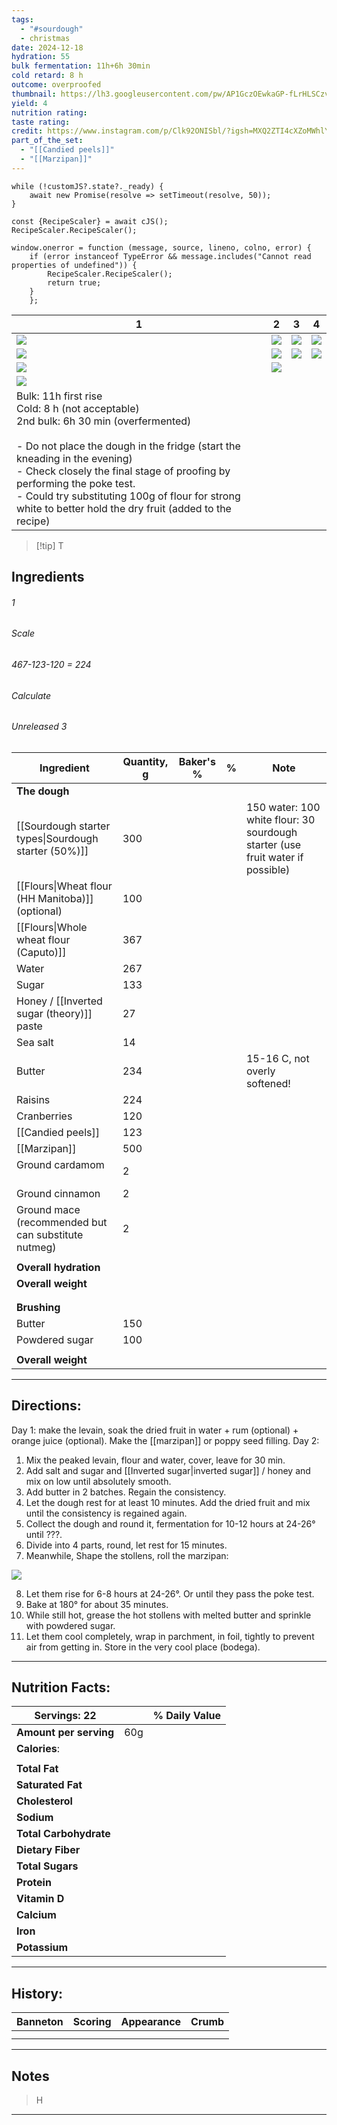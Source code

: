 ```yaml
---
tags:
  - "#sourdough"
  - christmas
date: 2024-12-18
hydration: 55
bulk fermentation: 11h+6h 30min
cold retard: 8 h
outcome: overproofed
thumbnail: https://lh3.googleusercontent.com/pw/AP1GczOEwkaGP-fLrHLSCzvNolhsnDOV6OTn0s2f6shLT80uIHMmMgp8N-khYUhtDKZ2XtePvOdbneajeHOp_5_i7eaQk3PGX8mmjR-XC2Iw2l-lE7IxXx2PJaaczPbLkS9Q-PPLWYikTi9qbs9fi6WUelaP=w1145-h858-s-no-gm?authuser=0
yield: 4
nutrition rating: 
taste rating: 
credit: https://www.instagram.com/p/Clk92ONISbl/?igsh=MXQ2ZTI4cXZoMWhlYQ%3D%3D&img_index=3
part_of_the_set:
  - "[[Candied peels]]"
  - "[[Marzipan]]"
---
```

```dataviewjs
while (!customJS?.state?._ready) { 
	await new Promise(resolve => setTimeout(resolve, 50)); 
} 

const {RecipeScaler} = await cJS();
RecipeScaler.RecipeScaler();

window.onerror = function (message, source, lineno, colno, error) {
	if (error instanceof TypeError && message.includes("Cannot read properties of undefined")) {
		RecipeScaler.RecipeScaler();
		return true;
	}
    };
```

| 1                                                                                                                                                                                                                                                                                                                                                                     | 2                                                                                                                                                                                                                                    | 3                                                                                                                                                                                                                                    | 4                                                                                                                                                                                                                                    |
| --------------------------------------------------------------------------------------------------------------------------------------------------------------------------------------------------------------------------------------------------------------------------------------------------------------------------------------------------------------------- | ------------------------------------------------------------------------------------------------------------------------------------------------------------------------------------------------------------------------------------ | ------------------------------------------------------------------------------------------------------------------------------------------------------------------------------------------------------------------------------------ | ------------------------------------------------------------------------------------------------------------------------------------------------------------------------------------------------------------------------------------ |
| ![](https://lh3.googleusercontent.com/pw/AP1GczM4JsI1ub6HOZFsc0UeR1h3D3h0aL18PDvEvQbCzBIYLCT-xwmdUAS1EQmL_AVeV5XfbVDViEduSbUo_Xr9yTXIdC4eEPg22ks1izV4AcTMclwh76x64RE6X2VOaBi901VKh7Rgw8Px2o1tuVxjU9Cw=w643-h858-s-no-gm?authuser=0)                                                                                                                                   | ![](https://lh3.googleusercontent.com/pw/AP1GczOXuQXUXPYtvxeUdO25O-hbfqf_3yEOnmExGaM8x_ap30rNFZK5XYtkwwHVbNFzuEUb7-ss02oG1Kqs8swBL6avCEYQegC918vuWzXRGiHuAEo5zCFb_30poRI7cFM-H-ZifbdhmiaL_GaW_t5gUQ_C=w1213-h858-s-no-gm?authuser=0) | ![](https://lh3.googleusercontent.com/pw/AP1GczM1Rc0D2cMwBOrMVwxfEmY81sDrMV6rWvXUWn8nzUdSKWDXWzawSfba1k-3Lr081Xw7Yvod4Qp4CeDPjjdQ6yUH8amxdxcClvEtBhoOympj73gcN2BgMzHQze4PAPIh2I3SFmXm9QiA1ZZLYeF_iQV1=w643-h858-s-no-gm?authuser=0)  | ![](https://lh3.googleusercontent.com/pw/AP1GczOPrcC4UPdVwjU81EJTDeDYuJ4zaeM1FMTACm3Fb3AgvYtC593iCdZVs0A6OjP5WCB11FxASqid1FaFOpR2cl-wLTpLo3HhcfSXye93pHg7Ro8bhe5XZECcj-dSF9zstlcyQDlfkdSvFlkQDpmi7nfC=w1119-h720-s-no-gm?authuser=0) |
| ![](https://lh3.googleusercontent.com/pw/AP1GczMAodU8rBrQxVxXRFDzxmFueTLkZ-Na_qUcHOFs2WMqfyo-oxE67JLC0syTESByCm9_gP5NMSGQM1PcNt3VYSZsvabpcybFW6uMk8wOhoXtTiZZ9uvOwn3WEmHEkrfPs7q7-afI9QBPCtliEEaDu-bH=w1145-h858-s-no-gm?authuser=0)                                                                                                                                  | ![](https://lh3.googleusercontent.com/pw/AP1GczNW9vumryhV3TuPUToXpK4Jm_Th1lA0nNP_1hjpNehIVGrj57-cpozeWBsCNJUQGZ9jm-aU4rltdhBI74dzESiO9A8fONqyCndzeLmlaBnsYiQbtKXlwYBPbQ7MV5cJBTAvngVLCljkLVpFHyi5CfNT=w643-h858-s-no-gm?authuser=0)  | ![](https://lh3.googleusercontent.com/pw/AP1GczOFloBs9PeRhz4SFPfME4P9ld8sva5NWz6RcdvlDoJLP8eyjUdsNZHtQVboxRI__yf6kBbUaxAb1IisyJvb17_P6mOV05qWG_lpC6MPrYIBJ744oz1rIP5dhzYUmwtg4CtVTCk3y3HXISWTlwEpkSzS=w1280-h784-s-no-gm?authuser=0) | ![](https://lh3.googleusercontent.com/pw/AP1GczOEwkaGP-fLrHLSCzvNolhsnDOV6OTn0s2f6shLT80uIHMmMgp8N-khYUhtDKZ2XtePvOdbneajeHOp_5_i7eaQk3PGX8mmjR-XC2Iw2l-lE7IxXx2PJaaczPbLkS9Q-PPLWYikTi9qbs9fi6WUelaP=w1145-h858-s-no-gm?authuser=0) |
| ![](https://lh3.googleusercontent.com/pw/AP1GczMlHDGmHKc2fuQSo00b5zGJ3kmqg5qKcjOZqTtbjIZr6L5ZDjkKSEimtKyH9RdC4MDGE3jbaHzmsZFBHdgI6ghwq6ZgEkhmM46gtNF6F-2XlGBGdL3hH14y_TzLWdX5JhE5VA171Zikowv6LMhWs5la=w1145-h858-s-no-gm?authuser=0)                                                                                                                                  | ![](https://lh3.googleusercontent.com/pw/AP1GczMdpam-wY8vlCQSDGOCpXoeMaw-gJQASfBDSGlYo9sCNjMXRrJ-2UTkgCJokVLwXXWa5t9IwFrY1Z8fgmWqaGAgoXRjc9nKnP45GWNBLUUiX6zQZVbYCkk8obOHu81Dps4oHYCshyKflbPuMQ5dGjd4=w1280-h720-s-no-gm?authuser=0) |                                                                                                                                                                                                                                      |                                                                                                                                                                                                                                      |
| ![](https://lh3.googleusercontent.com/pw/AP1GczOkpiyRoXD55vWp9vP8pLMY7620NmOLe1SQflxR4qhJZeLD5nux-7pxTqQwHNYrRpgthL7Lq4U4bWTmzFG1ugNFDpR3jE_BlMmsSji9FkdiSpu7T3WwgZ3tWbns-xW7erPz2z3xk0uaY4-csEw-JJLj=w1145-h858-s-no-gm?authuser=0)                                                                                                                                  |                                                                                                                                                                                                                                      |                                                                                                                                                                                                                                      |                                                                                                                                                                                                                                      |
| Bulk: 11h first rise<br>Cold: 8 h (not acceptable)<br>2nd bulk: 6h 30 min (overfermented)<br><br>- Do not place the dough in the fridge (start the kneading in the evening)<br>- Check closely the final stage of proofing by performing the poke test.<br>- Could try substituting 100g of flour for strong white to better hold the dry fruit (added to the recipe) |                                                                                                                                                                                                                                      |                                                                                                                                                                                                                                      |                                                                                                                                                                                                                                      |

> [!tip] T
## Ingredients

###### 1
###### Scale
###### 467-123-120 = 224
###### Calculate
###### Unreleased 3

| Ingredient                                           | Quantity, g | Baker's % | %   | Note                                                                           |
| ---------------------------------------------------- | ----------- | --------- | --- | ------------------------------------------------------------------------------ |
| **The dough**                                        |             |           |     |                                                                                |
| [[Sourdough starter types\|Sourdough starter (50%)]] | 300         |           |     | 150 water: 100 white flour: 30 sourdough starter (use fruit water if possible) |
| [[Flours\|Wheat flour (HH Manitoba)]] (optional)     | 100         |           |     |                                                                                |
| [[Flours\|Whole wheat flour (Caputo)]]               | 367         |           |     |                                                                                |
| Water                                                | 267         |           |     |                                                                                |
| Sugar                                                | 133         |           |     |                                                                                |
| Honey / [[Inverted sugar (theory)]] paste            | 27          |           |     |                                                                                |
| Sea salt                                             | 14          |           |     |                                                                                |
| Butter                                               | 234         |           |     | 15-16 C, not overly softened!                                                  |
| Raisins                                              | 224         |           |     |                                                                                |
| Cranberries                                          | 120         |           |     |                                                                                |
| [[Candied peels]]                                    | 123         |           |     |                                                                                |
| [[Marzipan]]                                         | 500         |           |     |                                                                                |
| Ground cardamom<br><br>                              | 2           |           |     |                                                                                |
| Ground cinnamon                                      | 2           |           |     |                                                                                |
| Ground mace (recommended but can substitute nutmeg)  | 2           |           |     |                                                                                |
|                                                      |             |           |     |                                                                                |
| **Overall hydration**                                |             |           |     |                                                                                |
| **Overall weight**                                   |             |           |     |                                                                                |
|                                                      |             |           |     |                                                                                |
|                                                      |             |           |     |                                                                                |
| **Brushing**                                         |             |           |     |                                                                                |
| Butter                                               | 150         |           |     |                                                                                |
| Powdered sugar                                       | 100         |           |     |                                                                                |
|                                                      |             |           |     |                                                                                |
| **Overall weight**                                   |             |           |     |                                                                                |






---
## Directions:

Day 1: make the levain, soak the dried fruit in water + rum (optional) + orange juice (optional). Make the [[marzipan]] or poppy seed filling.
Day 2:

1. Mix the peaked levain, flour and water, cover, leave for 30 min.  
2. Add salt and sugar and [[Inverted sugar|inverted sugar]] / honey and mix on low until absolutely smooth.
3. Add butter in 2 batches. Regain the consistency.
4. Let the dough rest for at least 10 minutes. Add the dried fruit and mix until the consistency is regained again.
5. Collect the dough and round it, fermentation for 10-12 hours at 24-26° until ???. 
6. Divide into 4 parts, round, let rest for 15 minutes. 
7. Meanwhile, Shape the stollens, roll the marzipan:

![](https://lh3.googleusercontent.com/pw/AP1GczOTt9AhBBEA7hVqm_1hWoS6bcJa54SX9PUJ8qUD_v_vKgNMGiq-b2Cy2mrb9oq8efnuiYXn1Ld-4g48VPSSIpnDMFpL8Dpny8J43HAGa7eeMbpG1iK8vyx5KAQxUc3Cd4hwHpvCoAdvBNs32nHsCUf_=w1921-h589-s-no-gm?authuser=0)

8. Let them rise for 6-8 hours at 24-26​​°. Or until they pass the poke test.
9. Bake at 180° for about 35 minutes. ⠀
10. While still hot, grease the hot stollens with melted butter and sprinkle with powdered sugar.
11. Let them cool completely, wrap in parchment, in foil, tightly to prevent air from getting in. Store in the very cool place (bodega).



---
## Nutrition Facts:

| **Servings:** 22       |       | % Daily Value |
| ---------------------- | ----- | ------------- |
| **Amount per serving** | 60g   |               |
| **Calories**:          |       |               |
|                        |       |               |
| **Total Fat**          |       |               |
| **Saturated Fat**      |       |               |
| **Cholesterol**        |       |               |
| **Sodium**             |       |               |
| **Total Carbohydrate** |       |               |
| **Dietary Fiber**      |       |               |
| **Total Sugars**       |       |               |
| **Protein**            |       |               |
| **Vitamin D**          |       |               |
| **Calcium**            |       |               |
| **Iron**               |       |               |
| **Potassium**          |       |               |

---
## History:

| Banneton | Scoring | Appearance | Crumb |
| -------- | ------- | ---------- | ----- |
|          |         |            |       |
|          |         |            |       |

---
## Notes

> H

---



